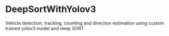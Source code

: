 # DeepSortWithYolov3
Vehicle detection, tracking, counting and direction estimation using custom trained yolov3 model and deep SORT
